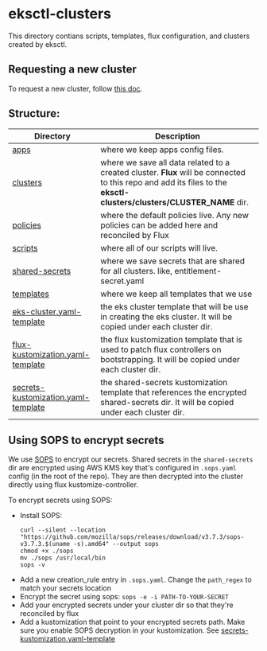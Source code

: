 # eksctl-clusters
This directory contians scripts, templates, flux configuration, and clusters created by eksctl.

## Requesting a new cluster
To request a new cluster, follow [this doc](../docs/cluster.md#requesting-a-cluster).

## Structure:
| Directory       | Description |
|--               |--           |
| [apps](./apps/) | where we keep apps config files. |
| [clusters](./clusters/)| where we save all data related to a created cluster. **Flux** will be connected to this repo and add its files to the **eksctl-clusters/clusters/CLUSTER_NAME** dir. |
| [policies](./policies/) | where the default policies live. Any new policies can be added here and reconciled by Flux |
| [scripts](./scripts/) | where all of our scripts will live. |
| [shared-secrets](./shared-secrets/) | where we save secrets that are shared for all clusters. like, entitlement-secret.yaml |
| [templates](./templates/) | where we keep all templates that we use |
| [eks-cluster.yaml-template](./eks-cluster.yaml-template) | the eks cluster template that will be use in creating the eks cluster. It will be copied under each cluster dir.|
| [flux-kustomization.yaml-template](./flux-kustomization.yaml-template) | the flux kustomization template that is used to patch flux controllers on bootstrapping. It will be copied under each cluster dir. |
| [secrets-kustomization.yaml-template](./secrets-kustomization.yaml-template) | the shared-secrets kustomization template that references the encrypted shared-secrets dir. It will be copied under each cluster dir.

## Using SOPS to encrypt secrets
We use [SOPS](https://github.com/mozilla/sops) to encrypt our secrets. Shared secrets in the `shared-secrets` dir are encrypted using AWS KMS key that's configured in `.sops.yaml` config (in the root of the repo). They are then decrypted into the cluster directly using flux kustomize-controller.

To encrypt secrets using SOPS:
- Install SOPS:
    ```
    curl --silent --location "https://github.com/mozilla/sops/releases/download/v3.7.3/sops-v3.7.3.$(uname -s).amd64" --output sops
    chmod +x ./sops
    mv ./sops /usr/local/bin
    sops -v
    ```
- Add a new creation_rule entry in `.sops.yaml`. Change the `path_regex` to match your secrets location
- Encrypt the secret using sops: `sops -e -i PATH-TO-YOUR-SECRET`
- Add your encrypted secrets under your cluster dir so that they're reconciled by flux
- Add a kustomization that point to your encrypted secrets path. Make sure you enable SOPS decryption in your kustomization. See [secrets-kustomization.yaml-template](./secrets-kustomization.yaml-template)
